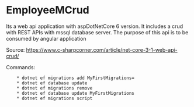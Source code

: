 # EmployeeMCrud
Its  a web api application with aspDotNetCore 6 version. It includes a crud with REST APIs with mssql database server. The purpose of this api is to be consumed by angular application



Source: 
https://www.c-sharpcorner.com/article/net-core-3-1-web-api-crud/


Commands:

        * dotnet ef migrations add MyFirstMigrations=
        * dotnet ef database update
        * dotnet ef migrations remove
        * dotnet ef database update MyFirstMigrations
        * dotnet ef migrations script
